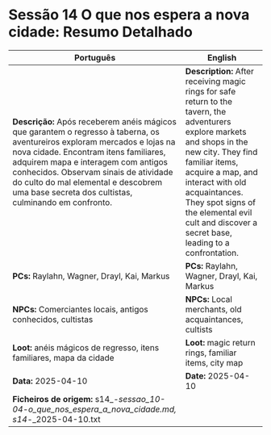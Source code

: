 

# Sessão 14  O que nos espera a nova cidade: Resumo Detalhado

| Português | English |
|-----------|---------|
| **Descrição:** Após receberem anéis mágicos que garantem o regresso à taberna, os aventureiros exploram mercados e lojas na nova cidade. Encontram itens familiares, adquirem mapa e interagem com antigos conhecidos. Observam sinais de atividade do culto do mal elemental e descobrem uma base secreta dos cultistas, culminando em confronto. | **Description:** After receiving magic rings for safe return to the tavern, the adventurers explore markets and shops in the new city. They find familiar items, acquire a map, and interact with old acquaintances. They spot signs of the elemental evil cult and discover a secret base, leading to a confrontation. |
| **PCs:** Raylahn, Wagner, Drayl, Kai, Markus | **PCs:** Raylahn, Wagner, Drayl, Kai, Markus |
| **NPCs:** Comerciantes locais, antigos conhecidos, cultistas | **NPCs:** Local merchants, old acquaintances, cultists |
| **Loot:** anéis mágicos de regresso, itens familiares, mapa da cidade | **Loot:** magic return rings, familiar items, city map |
| **Data:** 2025-04-10 | **Date:** 2025-04-10 |
| **Ficheiros de origem:** s14_-_sessao_10-04_-_o_que_nos_espera_a_nova_cidade.md, s14_-_2025-04-10.txt |

























